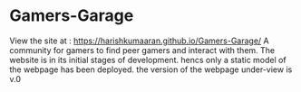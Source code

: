 # Gamers-Garage
View the site at : https://harishkumaaran.github.io/Gamers-Garage/
A community for gamers to find peer gamers and interact with them. The website is in its initial stages of development.
hencs only a static model of the webpage has been deployed.
the version of the webpage under-view is v.0

